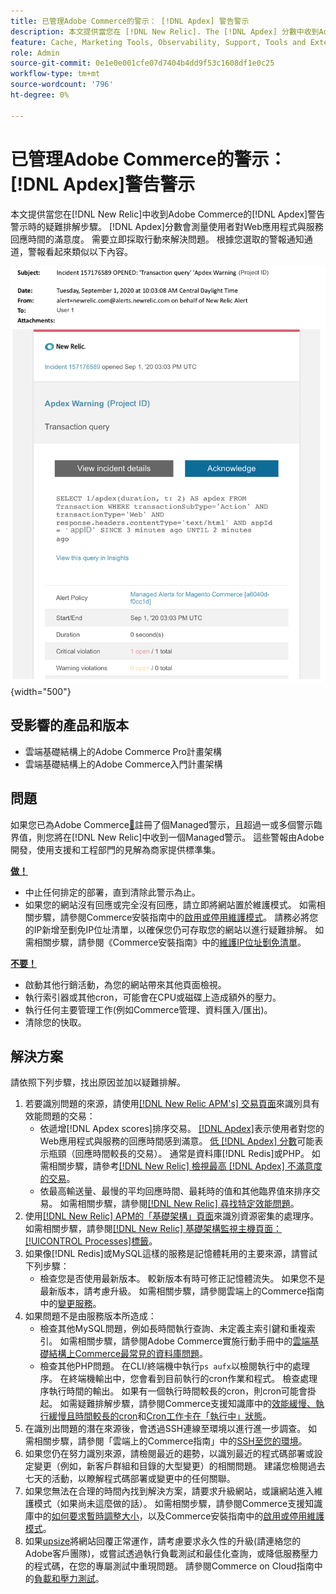 ```yaml
---
title: 已管理Adobe Commerce的警示： [!DNL Apdex] 警告警示
description: 本文提供當您在 [!DNL New Relic]. The [!DNL Apdex] 分數中收到Adobe Commerce的 [!DNL Apdex] 警告警示時，用於測量使用者對Web應用程式和服務回應時間的滿意度的疑難排解步驟。 需要立即採取行動來解決問題。
feature: Cache, Marketing Tools, Observability, Support, Tools and External Services
role: Admin
source-git-commit: 0e1e0e001cfe07d7404b4dd9f53c1608df1e0c25
workflow-type: tm+mt
source-wordcount: '796'
ht-degree: 0%

---
```



# 已管理Adobe Commerce的警示： [!DNL Apdex]警告警示

本文提供當您在[!DNL New Relic]中收到Adobe Commerce的[!DNL Apdex]警告警示時的疑難排解步驟。 [!DNL Apdex]分數會測量使用者對Web應用程式與服務回應時間的滿意度。 需要立即採取行動來解決問題。 根據您選取的警報通知通道，警報看起來類似以下內容。

![附加警告警示](../../assets/managed-alerts/apdex-warning-magento-managed.png){width="500"}

## 受影響的產品和版本

* 雲端基礎結構上的Adobe Commerce Pro計畫架構
* 雲端基礎結構上的Adobe Commerce入門計畫架構

## 問題

如果您已為Adobe Commerce[&#128279;](managed-alerts-for-magento-commerce.md)註冊了個Managed警示，且超過一或多個警示臨界值，則您將在[!DNL New Relic]中收到一個Managed警示。 這些警報由Adobe開發，使用支援和工程部門的見解為商家提供標準集。

<u> **做！** </u>

* 中止任何排定的部署，直到清除此警示為止。
* 如果您的網站沒有回應或完全沒有回應，請立即將網站置於維護模式。 如需相關步驟，請參閱Commerce安裝指南中的[啟用或停用維護模式](https://experienceleague.adobe.com/zh-hant/docs/commerce-operations/installation-guide/tutorials/maintenance-mode)。 請務必將您的IP新增至劐免IP位址清單，以確保您仍可存取您的網站以進行疑難排解。 如需相關步驟，請參閱《Commerce安裝指南》中的[維護IP位址劐免清單](https://experienceleague.adobe.com/zh-hant/docs/commerce-operations/installation-guide/tutorials/maintenance-mode#maintain-the-list-of-exempt-ip-addresses)。

<u>**不要！**</u>

* 啟動其他行銷活動，為您的網站帶來其他頁面檢視。
* 執行索引器或其他cron，可能會在CPU或磁碟上造成額外的壓力。
* 執行任何主要管理工作(例如Commerce管理、資料匯入/匯出)。
* 清除您的快取。

## 解決方案

請依照下列步驟，找出原因並加以疑難排解。

1. 若要識別問題的來源，請使用[[!DNL New Relic APM's] 交易頁面](https://docs.newrelic.com/docs/apm/applications-menu/monitoring/transactions-page-find-specific-performance-problems)來識別具有效能問題的交易：
   * 依遞增[!DNL Apdex scores]排序交易。 [[!DNL Apdex]](https://docs.newrelic.com/docs/apm/new-relic-apm/apdex/apdex-measure-user-satisfaction)表示使用者對您的Web應用程式與服務的回應時間感到滿意。 [低 [!DNL Apdex] 分數](managed-alerts-for-magento-commerce-apdex-warning-alert.md)可能表示瓶頸（回應時間較長的交易）。 通常是資料庫[!DNL Redis]或PHP。 如需相關步驟，請參考[[!DNL New Relic] 檢視最高 [!DNL Apdex] 不滿意度的交易](https://docs.newrelic.com/docs/apm/new-relic-apm/apdex/view-your-apdex-score#apdex-dissat)。
   * 依最高輸送量、最慢的平均回應時間、最耗時的值和其他臨界值來排序交易。 如需相關步驟，請參閱[[!DNL New Relic] 尋找特定效能問題](https://docs.newrelic.com/docs/apm/applications-menu/monitoring/transactions-page-find-specific-performance-problems)。
1. 使用[[!DNL New Relic] APM的「基礎架構」頁面](https://docs.newrelic.com/docs/infrastructure/infrastructure-ui-pages/infra-hosts-ui-page/)來識別資源密集的處理序。 如需相關步驟，請參閱[[!DNL New Relic] 基礎架構監視主機頁面： [!UICONTROL Processes]標籤](https://docs.newrelic.com/docs/infrastructure/infrastructure-ui-pages/infra-hosts-ui-page/#processes)。
1. 如果像[!DNL Redis]或MySQL這樣的服務是記憶體耗用的主要來源，請嘗試下列步驟：
   * 檢查您是否使用最新版本。 較新版本有時可修正記憶體流失。 如果您不是最新版本，請考慮升級。 如需相關步驟，請參閱雲端上的Commerce指南中的[變更服務](https://experienceleague.adobe.com/docs/commerce-cloud-service/user-guide/configure/service/services-yaml.html?lang=zh-Hant)。
1. 如果問題不是由服務版本所造成：
   * 檢查其他MySQL問題，例如長時間執行查詢、未定義主索引鍵和重複索引。 如需相關步驟，請參閱Adobe Commerce實施行動手冊中的[雲端基礎結構上Commerce最常見的資料庫問題](https://experienceleague.adobe.com/docs/commerce-operations/implementation-playbook/best-practices/maintenance/resolve-database-performance-issues.html?lang=zh-Hant)。
   * 檢查其他PHP問題。 在CLI/終端機中執行`ps aufx`以檢閱執行中的處理序。 在終端機輸出中，您會看到目前執行的cron作業和程式。 檢查處理序執行時間的輸出。 如果有一個執行時間較長的cron，則cron可能會掛起。 如需疑難排解步驟，請參閱Commerce支援知識庫中的[效能緩慢、執行緩慢且時間較長的cron](https://experienceleague.adobe.com/zh-hant/docs/commerce-knowledge-base/kb/troubleshooting/miscellaneous/slow-performance-slow-and-long-running-crons)和[Cron工作卡在「執行中」狀態](https://experienceleague.adobe.com/zh-hant/docs/commerce-knowledge-base/kb/troubleshooting/miscellaneous/cron-job-is-stuck-in-running-status)。
1. 在識別出問題的潛在來源後，會透過SSH連線至環境以進行進一步調查。 如需相關步驟，請參閱「雲端上的Commerce指南」中的[SSH至您的環境](https://experienceleague.adobe.com/zh-hant/docs/commerce-cloud-service/user-guide/develop/secure-connections#ssh)。
1. 如果您仍在努力識別來源，請檢閱最近的趨勢，以識別最近的程式碼部署或設定變更（例如，新客戶群組和目錄的大型變更）的相關問題。 建議您檢閱過去七天的活動，以瞭解程式碼部署或變更中的任何關聯。
1. 如果您無法在合理的時間內找到解決方案，請要求升級網站，或讓網站進入維護模式（如果尚未這麼做的話）。 如需相關步驟，請參閱Commerce支援知識庫中的[如何要求暫時調整大小](https://experienceleague.adobe.com/zh-hant/docs/commerce-knowledge-base/kb/how-to/how-to-request-temporary-magento-upsize)，以及Commerce安裝指南中的[啟用或停用維護模式](https://experienceleague.adobe.com/zh-hant/docs/commerce-operations/installation-guide/tutorials/maintenance-mode)。
1. 如果[upsize](https://experienceleague.adobe.com/zh-hant/docs/commerce-knowledge-base/kb/how-to/how-to-request-temporary-magento-upsize)將網站回覆正常運作，請考慮要求永久性的升級(請連絡您的Adobe客戶團隊)，或嘗試透過執行負載測試和最佳化查詢，或降低服務壓力的程式碼，在您的專屬測試中重現問題。 請參閱Commerce on Cloud指南中的[負載和壓力測試](https://experienceleague.adobe.com/zh-hant/docs/commerce-cloud-service/user-guide/develop/test/staging-and-production#load-and-stress-testing)。
